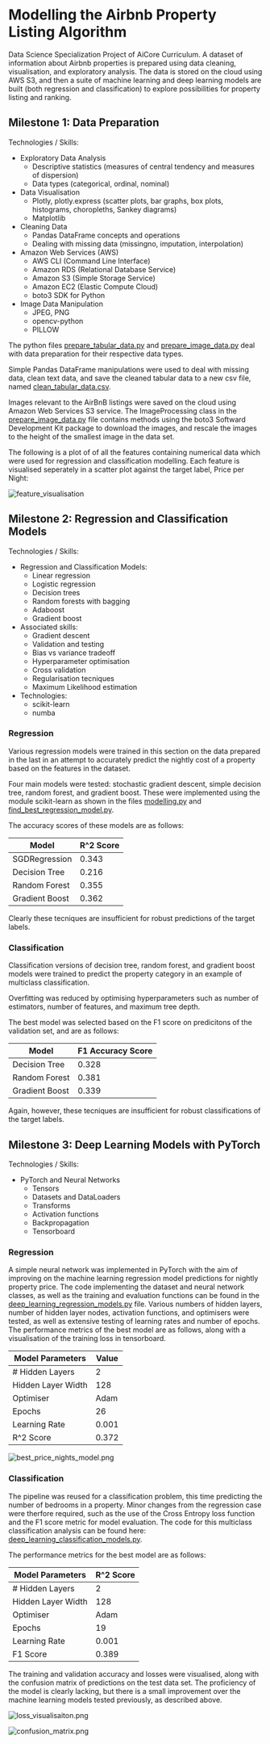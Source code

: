 # Modelling the Airbnb Property Listing Algorithm
Data Science Specialization Project of AiCore Curriculum. A dataset of information about Airbnb properties is prepared using data cleaning, visualisation, and exploratory analysis. The data is stored on the cloud using AWS S3, and then a suite of machine learning and deep learning models are built (both regression and classification) to explore possibilities for property listing and ranking. 

## Milestone 1: Data Preparation
Technologies / Skills:
- Exploratory Data Analysis
    - Descriptive statistics (measures of central tendency and measures of dispersion)
    - Data types (categorical, ordinal, nominal)
- Data Visualisation
    - Plotly, plotly.express (scatter plots, bar graphs, box plots, histograms, choropleths, Sankey diagrams)
    - Matplotlib
- Cleaning Data
    - Pandas DataFrame concepts and operations
    - Dealing with missing data (missingno, imputation, interpolation)
- Amazon Web Services (AWS)
    - AWS CLI (Command Line Interface)
    - Amazon RDS (Relational Database Service)
    - Amazon S3 (Simple Storage Service)
    - Amazon EC2 (Elastic Compute Cloud)
    - boto3 SDK for Python
- Image Data Manipulation
    - JPEG, PNG
    - opencv-python
    - PILLOW

The python files [prepare_tabular_data.py](https://github.com/tuttonluke/modelling_air_bnb_property_listing_dataset/blob/main/project_files/prepare_tabular_data.py) and [prepare_image_data.py](https://github.com/tuttonluke/modelling_air_bnb_property_listing_dataset/blob/main/project_files/prepare_image_data.py) deal with data preparation for their respective data types.

Simple Pandas DataFrame manipulations were used to deal with missing data, clean text data, and save the cleaned tabular data to a new csv file, named [clean_tabular_data.csv](https://github.com/tuttonluke/modelling_air_bnb_property_listing_dataset/blob/main/project_files/tabular_data/clean_tabular_data.csv).

Images relevant to the AirBnB listings were saved on the cloud using Amazon Web Services S3 service. The ImageProcessing class in the [prepare_image_data.py](https://github.com/tuttonluke/modelling_air_bnb_property_listing_dataset/blob/main/project_files/prepare_image_data.py) file contains methods using the boto3 Softward Development Kit package to download the images, and rescale the images to the height of the smallest image in the data set.

The following is a plot of of all the features containing numerical data which were used for regression and classification modelling. Each feature is visualised seperately in a scatter plot against the target label, Price per Night:

![feature_visualisation](/project_files/utils/documentation_images/feature_visualisation.png?raw=True)

## Milestone 2: Regression and Classification Models
Technologies / Skills:
 - Regression and Classification Models:
    - Linear regression
    - Logistic regression
    - Decision trees
    - Random forests with bagging
    - Adaboost
    - Gradient boost
- Associated skills:
    - Gradient descent 
    - Validation and testing
    - Bias vs variance tradeoff
    - Hyperparameter optimisation 
    - Cross validation
    - Regularisation tecniques
    - Maximum Likelihood estimation
- Technologies:
    - scikit-learn
    - numba

### Regression

Various regression models were trained in this section on the data prepared in the last in an attempt to accurately predict the nightly cost of a property based on the features in the dataset.

Four main models were tested: stochastic gradient descent, simple decision tree, random forest, and gradient boost. These were implemented using the module scikit-learn as shown in the files [modelling.py](https://github.com/tuttonluke/modelling_air_bnb_property_listing_dataset/blob/main/project_files/modelling.py) and [find_best_regression_model.py](https://github.com/tuttonluke/modelling_air_bnb_property_listing_dataset/blob/main/project_files/find_best_regression_model.py).

The accuracy scores of these models are as follows:

| Model          |      R^2 Score     | 
|----------------|--------------------|
| SGDRegression  |       0.343        | 
| Decision Tree  |       0.216        | 
| Random Forest  |       0.355        | 
| Gradient Boost |       0.362        |

Clearly these tecniques are insufficient for robust predictions of the target labels.

### Classification

Classification versions of decision tree, random forest, and gradient boost models were trained to predict the property category in an example of multiclass classification.

Overfitting was reduced by optimising hyperparameters such as number of estimators, number of features, and maximum tree depth.

The best model was selected based on the F1 score on predicitons of the validation set, and are as follows:

|     Model      |   F1 Accuracy Score   | 
|----------------|-----------------------|
| Decision Tree  |         0.328         | 
| Random Forest  |         0.381         | 
| Gradient Boost |         0.339         |

Again, however, these tecniques are insufficient for robust classifications of the target labels.

## Milestone 3: Deep Learning Models with PyTorch
Technologies / Skills:
 - PyTorch and Neural Networks
    - Tensors
    - Datasets and DataLoaders
    - Transforms
    - Activation functions
    - Backpropagation
    - Tensorboard

### Regression

A simple neural network was implemented in PyTorch with the aim of improving on the machine learning regression model predictions for nightly property price. The code implementing the dataset and neural network classes, as well as the training and evaluation functions can be found in the [deep_learning_regression_models.py](https://github.com/tuttonluke/modelling_air_bnb_property_listing_dataset/blob/main/project_files/deep_learning_regression_models.py) file. Various numbers of hidden layers, number of hidden layer nodes, activation functions, and optimisers were tested, as well as extensive testing of learning rates and number of epochs. The performance metrics of the best model are as follows, along with a visualisation of the training loss in tensorboard.

| Model Parameters   |      Value         | 
|--------------------|--------------------|
| # Hidden Layers    |       2            | 
| Hidden Layer Width |       128          | 
| Optimiser          |       Adam         | 
| Epochs             |       26           |
| Learning Rate      |       0.001        |
| R^2 Score          |       0.372        |

![best_price_nights_model.png](/project_files/utils/documentation_images/best_price_nights_model.png?raw=True)

### Classification

The pipeline was reused for a classification problem, this time predicting the number of bedrooms in a property. Minor changes from the regression case were therfore required, such as the use of the Cross Entropy loss function and the F1 score metric for model evaluation. The code for this multiclass classification analysis can be found here: [deep_learning_classification_models.py](https://github.com/tuttonluke/modelling_air_bnb_property_listing_dataset/blob/main/project_files/deep_learning_classification_models.py).

The performance metrics for the best model are as follows:

| Model Parameters   |      R^2 Score     | 
|--------------------|--------------------|
| # Hidden Layers    |       2            | 
| Hidden Layer Width |       128          | 
| Optimiser          |       Adam         | 
| Epochs             |       19           |
| Learning Rate      |       0.001        |
| F1 Score           |       0.389        |

The training and validation accuracy and losses were visualised, along with the confusion matrix of predictions on the test data set. The proficiency of the model is clearly lacking, but there is a small improvement over the machine learning models tested previously, as described above.

![loss_visualisaiton.png](/project_files/deep_learning_models/classification/2023-02-14_10.16.18.178333/loss_visualisation.png?raw=True)

![confusion_matrix.png](/project_files/deep_learning_models/classification/2023-02-14_10.16.18.178333/confusion_matrix.png?raw=True)